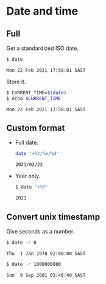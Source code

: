 # Date and time


## Full

Get a standardized ISO date.

```sh
$ date
```
```
Mon 22 Feb 2021 17:58:01 SAST
```

Store it.

```sh
$ CURRENT_TIME=$(date)
$ echo $CURRENT_TIME
```
```
Mon 22 Feb 2021 17:58:01 SAST
```


## Custom format

- Full date.
    ```sh
    date '+%Y/%m/%d'
    ```
    ```
    2021/02/22
    ```
- Year only.
    ```sh
    $ date '+%Y'
    ```
    ```
    2021
    ```


## Convert unix timestamp

Give seconds as a number.

```sh
$ date -r 0
```
```
Thu  1 Jan 1970 02:00:00 SAST
```

```sh
$ date -r 1000000000
```
```
Sun  9 Sep 2001 03:46:40 SAST
```
